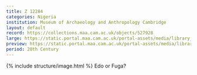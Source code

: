 ```yaml
---
title: Z 12284
categories: Nigeria
institution: Museum of Archaeology and Anthropology Cambridge
layout: default
record: https://collections.maa.cam.ac.uk/objects/527928
large: https://static.portal.maa.cam.ac.uk/portal-assets/media/library_images/web/665671_Z_12284_001.png
preview: https://static.portal.maa.cam.ac.uk/portal-assets/media/library_images/thumbnail/665671_Z_12284_001.png
period: 20th Century
---
```

{% include structure/image.html %}
Edo or Fuga?
